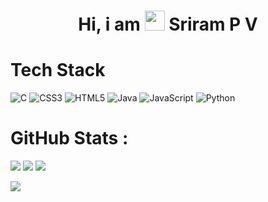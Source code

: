 <div align="center"><h1> Hi, i am <img src="https://raw.githubusercontent.com/TheDudeThatCode/TheDudeThatCode/master/Assets/Hi.gif" width="32px"/> Sriram P V </h1> </div>


# Tech Stack
![C](https://img.shields.io/badge/c-%2300599C.svg?logo=c&logoColor=white&style=for-the-badge)
![CSS3](https://img.shields.io/badge/css3-%231572B6.svg?logo=css3&logoColor=white&style=for-the-badge)
![HTML5](https://img.shields.io/badge/html5-%23E34F26.svg?logo=html5&logoColor=white&style=for-the-badge)
![Java](https://img.shields.io/badge/java-%23ED8B00.svg?logo=java&logoColor=white&style=for-the-badge)
![JavaScript](https://img.shields.io/badge/javascript-%23323330.svg?logo=javascript&logoColor=%23F7DF1E&style=for-the-badge)
![Python](https://img.shields.io/badge/python-3670A0?logo=python&logoColor=ffdd54&style=for-the-badge)

# GitHub Stats :
![](https://github-readme-stats.vercel.app/api?username=sanjay2729117&hide_border=false&include_all_commits=false&count_private=false)
![](https://github-readme-streak-stats.herokuapp.com/?user=sanjay2729117&hide_border=false)
![](https://github-readme-stats.vercel.app/api/top-langs/?username=sanjay2729117&hide_border=false&include_all_commits=false&count_private=false&layout=compact)



[![](https://visitcount.itsvg.in/api?id=sanjay2729117&icon=0&color=0)](https://visitcount.itsvg.in)
